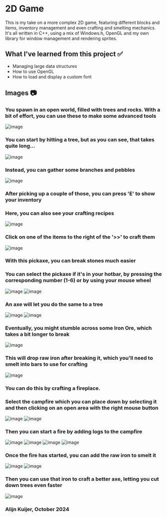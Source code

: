 # 2D Game
This is my take on a more complex 2D game, featuring different blocks and items, inventory management and even crafting and smelting mechanics. It's all written in C++, using a mix of Windows.h, OpenGL and my own library for window management and rendering sprites.

## What I've learned from this project ✅
- Managing large data structures
- How to use OpenGL
- How to load and display a custom font

## Images 📷
### You spawn in an open world, filled with trees and rocks. With a bit of effort, you can use these to make some advanced tools
![image](https://github.com/user-attachments/assets/fea72443-75f3-4082-9c3e-1fa2fef84ceb)
### You can start by hitting a tree, but as you can see, that takes quite long...
![image](https://github.com/user-attachments/assets/cbdfe394-cb05-4514-926f-b1950ab878fc)
### Instead, you can gather some branches and pebbles
![image](https://github.com/user-attachments/assets/cbb4520f-4a0d-43b3-b877-c4880d9136ec)
### After picking up a couple of those, you can press 'E' to show your inventory
### Here, you can also see your crafting recipes
![image](https://github.com/user-attachments/assets/003278e1-9a37-42dc-acbb-7ec07fe49486)
### Click on one of the items to the right of the '>>' to craft them
![image](https://github.com/user-attachments/assets/4817c8ea-0fa1-4ca3-97fc-b9a6be3a67a6)
### With this pickaxe, you can break stones much easier
### You can select the pickaxe if it's in your hotbar, by pressing the corresponding number (1-6) or by using your mouse wheel
![image](https://github.com/user-attachments/assets/922a874e-69f4-437b-b489-89b6eb4b9a52)
![image](https://github.com/user-attachments/assets/c9ad214a-3f57-4fb3-acf3-ba84299a2a57)
### An axe will let you do the same to a tree
![image](https://github.com/user-attachments/assets/8d96d2ff-0541-4289-b7bb-b7d6630dbefb)
![image](https://github.com/user-attachments/assets/52dcf463-119d-4549-995e-7417c6d250b1)
### Eventually, you might stumble across some Iron Ore, which takes a bit longer to break
![image](https://github.com/user-attachments/assets/efc46b0f-afc6-456d-bd12-5ab12931a9a4)
### This will drop raw iron after breaking it, which you'll need to smelt into bars to use for crafting
![image](https://github.com/user-attachments/assets/f7dcff5b-e133-4065-91d1-015127aa0645)
### You can do this by crafting a fireplace.
### Select the campfire which you can place down by selecting it and then clicking on an open area with the right mouse button
![image](https://github.com/user-attachments/assets/1fe594d8-59e2-4877-a053-d905569eb011)
![image](https://github.com/user-attachments/assets/783eca4d-a948-4ddf-9901-0a444df5d24e)
### Then you can start a fire by adding logs to the campfire
![image](https://github.com/user-attachments/assets/5d920aa6-fb02-4ee3-9972-30a7e6b30d75)
![image](https://github.com/user-attachments/assets/95f11d3e-db88-4dc4-9202-3c66b2871d87)
![image](https://github.com/user-attachments/assets/54eff121-0cd1-43c4-9ac5-977dcd344263)
![image](https://github.com/user-attachments/assets/c2edfca6-cd68-4202-9ad8-cc2abc67ecff)
### Once the fire has started, you can add the raw iron to smelt it
![image](https://github.com/user-attachments/assets/c3d902bf-b546-4855-8919-ce86fb4d4420)
![image](https://github.com/user-attachments/assets/5bdf0dba-dc02-46fd-86c0-e9ae3fbc36d2)
### Then you can use that iron to craft a better axe, letting you cut down trees even faster
![image](https://github.com/user-attachments/assets/c58f20a0-09f1-4670-8fa0-4e8e658de645)

### Alijn Kuijer, October 2024
